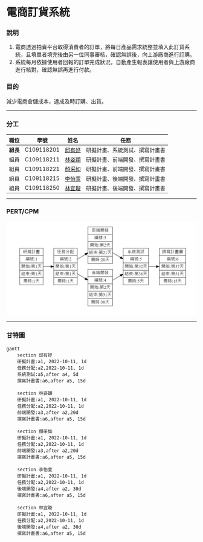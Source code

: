 # 電商訂貨系統
### 說明
1. 電商透過拍賣平台取得消費者的訂單，將每日產品需求統整並填入此訂貨系統，且填單者填完後由另一位同事審核，確認無誤後，向上游廠商進行訂購。
2. 系統每月依據使用者回報的訂單完成狀況，自動產生報表讓使用者與上游廠商進行核對，確認無誤再進行付款。
### 目的
減少電商倉儲成本，達成及時訂購、出貨。
***
### 分工

| 職位 | 學號 | 姓名 | 任務 |
| :---: | :---: | :---: | :---: |
| **組長** | C109118201 | [邱有妤](https://github.com/Wendy30418/2022-3b/blob/main/README.md) | 研擬計畫、系統測試、撰寫計畫書 |
| 組員 | C109118211 | [林姿穎](https://github.com/abcdefuuuu/2022-3b/blob/main/README.md) | 研擬計畫、前端開發、撰寫計畫書 |
| 組員 | C109118221 | [顏采如](https://github.com/0808jessie/2022-3b/blob/main/README.md) | 研擬計畫、前端開發、撰寫計畫書 |
| 組員 | C109118215 | [李怡萱](https://github.com/bovcu13/2022-3b) | 研擬計畫、後端開發、撰寫計畫書 |
| 組員 | C109118250 | [林宜璇](https://github.com/Hsxxnil/2022-3b/blob/main/README.md) | 研擬計畫、後端開發、撰寫計畫書 |

***
### PERT/CPM
![PERT](PERT.jpg "PERT")
***
### 甘特圖
```mermaid
gantt
    section 邱有妤
    研擬計畫:a1, 2022-10-11, 1d
    任務分配:a2,2022-10-11, 1d
    系統測試:a5,after a4, 5d
    撰寫計畫書:a6,after a5, 15d
    
    section 林姿穎
    研擬計畫:a1, 2022-10-11, 1d
    任務分配:a2,2022-10-11, 1d
    前端開發:a3,after a2,20d
    撰寫計畫書:a6,after a5, 15d
    
    section 顏采如
    研擬計畫:a1, 2022-10-11, 1d
    任務分配:a2,2022-10-11, 1d
    前端開發:a3,after a2,20d
    撰寫計畫書:a6,after a5, 15d
    
    section 李怡萱
    研擬計畫:a1, 2022-10-11, 1d
    任務分配:a2,2022-10-11, 1d
    後端開發:a4,after a2, 30d
    撰寫計畫書:a6,after a5, 15d
    
    section 林宜璇
    研擬計畫:a1, 2022-10-11, 1d
    任務分配:a2,2022-10-11, 1d
    後端開發:a4,after a2, 30d
    撰寫計畫書:a6,after a5, 15d
```
